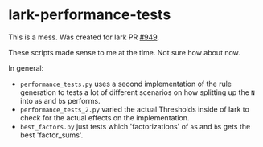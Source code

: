 # lark-performance-tests

This is a mess. Was created for lark PR [#949](https://github.com/lark-parser/lark/pull/949).

These scripts made sense to me at the time. Not sure how about now.

In general:

-  `performance_tests.py` uses a second implementation of the rule generation to tests a lot of different scenarios on how splitting up the `N` into `a`s and `b`s performs.
-  `performance_tests_2.py` varied the actual Thresholds inside of lark to check for the actual effects on the implementation.
-  `best_factors.py` just tests which 'factorizations' of `a`s and `b`s gets the best 'factor_sums'.

